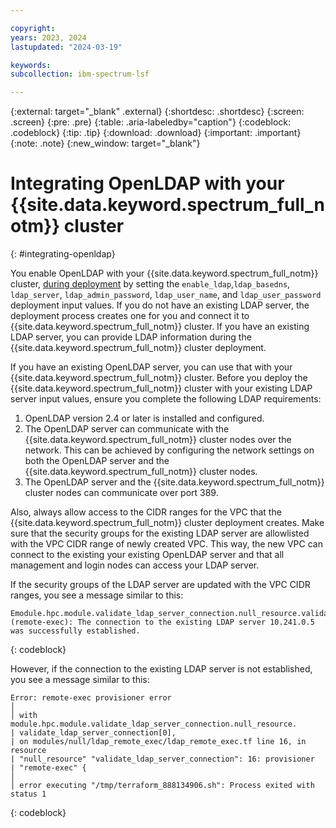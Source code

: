 ```yaml
---

copyright:
years: 2023, 2024
lastupdated: "2024-03-19"

keywords:
subcollection: ibm-spectrum-lsf

---
```


{:external: target="_blank" .external}
{:shortdesc: .shortdesc}
{:screen: .screen}
{:pre: .pre}
{:table: .aria-labeledby="caption"}
{:codeblock: .codeblock}
{:tip: .tip}
{:download: .download}
{:important: .important}
{:note: .note}
{:new_window: target="_blank"}

# Integrating OpenLDAP with your {{site.data.keyword.spectrum_full_notm}} cluster
{: #integrating-openldap}

You enable OpenLDAP with your {{site.data.keyword.spectrum_full_notm}} cluster, [during deployment](/docs/ibm-spectrum-lsf?topic=ibm-spectrum-lsf-using-hpc-cluster) by setting the `enable_ldap`,`ldap_basedns`, `ldap_server`, `ldap_admin_password`, `ldap_user_name`, and `ldap_user_password` deployment input values. If you do not have an existing LDAP server, the deployment process creates one for you and connect it to {{site.data.keyword.spectrum_full_notm}} cluster. If you have an existing LDAP server, you can provide LDAP information during the {{site.data.keyword.spectrum_full_notm}} cluster deployment.

If you have an existing OpenLDAP server, you can use that with your {{site.data.keyword.spectrum_full_notm}} cluster. Before you deploy the {{site.data.keyword.spectrum_full_notm}} cluster with your existing LDAP server input values, ensure you complete the following LDAP requirements:
1. OpenLDAP version 2.4 or later is installed and configured.
2. The OpenLDAP server can communicate with the {{site.data.keyword.spectrum_full_notm}} cluster nodes over the network. This can be achieved by configuring the network settings on both the OpenLDAP server and the {{site.data.keyword.spectrum_full_notm}} cluster nodes.
3. The OpenLDAP server and the {{site.data.keyword.spectrum_full_notm}} cluster nodes can communicate over port 389.

Also, always allow access to the CIDR ranges for the VPC that the {{site.data.keyword.spectrum_full_notm}} cluster deployment creates. Make sure that the security groups for the existing LDAP server are allowlisted with the VPC CIDR range of newly created VPC. This way, the new VPC can connect to the existing your existing OpenLDAP server and that all management and login nodes can access your LDAP server.

If the security groups of the LDAP server are updated with the VPC CIDR ranges, you see a message similar to this:

```text
Emodule.hpc.module.validate_ldap_server_connection.null_resource.validate_ldap_server_connection[0] (remote-exec): The connection to the existing LDAP server 10.241.0.5 was successfully established.
```
{: codeblock}


However, if the connection to the existing LDAP server is not established, you see a message similar to this:

```text
Error: remote-exec provisioner error
│
│ with module.hpc.module.validate_ldap_server_connection.null_resource.
| validate_ldap_server_connection[0],
| on modules/null/ldap_remote_exec/ldap_remote_exec.tf line 16, in resource
| "null_resource" "validate_ldap_server_connection": 16: provisioner
| "remote-exec" {
│
│ error executing "/tmp/terraform_888134906.sh": Process exited with status 1
```
{: codeblock}
